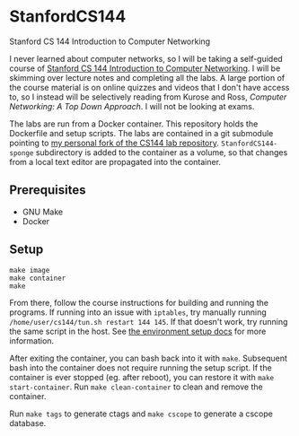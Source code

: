 # StanfordCS144
Stanford CS 144 Introduction to Computer Networking

I never learned about computer networks, so I will be taking a self-guided course of [Stanford CS 144 Introduction to Computer Networking](https://cs144.github.io/). I will be skimming over lecture notes and completing all the labs. A large portion of the course material is on online quizzes and videos that I don't have access to, so I instead will be selectively reading from Kurose and Ross, *Computer Networking: A Top Down Approach*. I will not be looking at exams.

The labs are run from a Docker container. This repository holds the Dockerfile and setup scripts. The labs are contained in a git submodule pointing to [my personal fork of the CS144 lab repository](https://github.com/caojoshua/StanfordCS144-sponge/). `StanfordCS144-sponge` subdirectory is added to the container as a volume, so that changes from a local text editor are propagated into the container.

## Prerequisites
* GNU Make
* Docker

## Setup
```
make image
make container
make
```

From there, follow the course instructions for building and running the programs. If running into an issue with `iptables`, try manually running `/home/user/cs144/tun.sh restart 144 145`. If that doesn't work, try running the same script in the host. See [the environment setup docs](https://github.com/caojoshua/StanfordCS144/blob/master/docs/env_setup.md) for more information.

After exiting the container, you can bash back into it with `make`. Subsequent bash into the container does not require running the setup script. If the container is ever stopped (eg. after reboot), you can restore it with `make start-container`. Run `make clean-container` to clean and remove the container.

Run `make tags` to generate ctags and `make cscope` to generate a cscope database.
